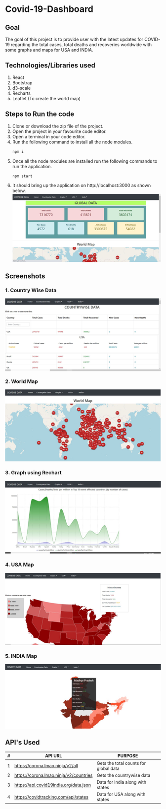 # Covid-19-Dashboard

## Goal
<p>The goal of this project is to provide user with the latest updates for COVID-19 regarding the total cases, total deaths and recoveries worldwide with some graphs and maps for USA and INDIA.</p>

## Technologies/Libraries used
1. React
2. Bootstrap
3. d3-scale
4. Recharts
5. Leaflet (To create the world map)

## Steps to Run the code

1. Clone or download the zip file of the project.
2. Open the project in your favourite code editor.
3. Open a terminal in your code editor.
4. Run the following command to install all the node modules.
    ```js
    npm i
    ```
5. Once all the node modules are installed run the following commands to run the application.
    ```js
    npm start
    ```
6. It should bring up the application on http://localhost:3000 as shown below.
![LOCALHOST SCREENSHOT](https://github.com/rahulh25/screenshots/blob/master/c19/homepage.png)<br>

## Screenshots

### 1. Country Wise Data
![LOCALHOST SCREENSHOT](https://github.com/rahulh25/screenshots/blob/master/c19/countrywisedata.png)<br>

### 2. World Map
![LOCALHOST SCREENSHOT](https://github.com/rahulh25/screenshots/blob/master/c19/worldmap.png)<br>

### 3. Graph using Rechart
![LOCALHOST SCREENSHOT](https://github.com/rahulh25/screenshots/blob/master/c19/graphs.png)<br>

### 4. USA Map
![LOCALHOST SCREENSHOT](https://github.com/rahulh25/screenshots/blob/master/c19/usamap.png)<br>

### 5. INDIA Map
![LOCALHOST SCREENSHOT](https://github.com/rahulh25/screenshots/blob/master/c19/indiamap.png)<br>

## API's Used

|     #      | API URL   | PURPOSE |
|------------|-----------|---------|
|1|https://corona.lmao.ninja/v2/all| Gets the total counts for global data|
|2|https://corona.lmao.ninja/v2/countries| Gets the countrywise data|
|3|https://api.covid19india.org/data.json| Data for India along with states |
|4|https://covidtracking.com/api/states| Data for USA along with states|